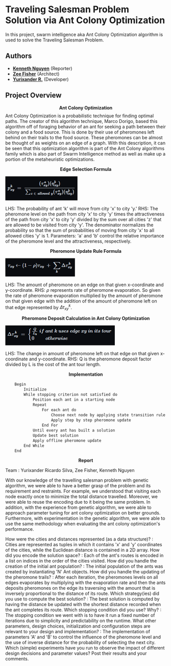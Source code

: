 # Traveling Salesman Problem Solution via Ant Colony Optimization

In this project, swarm intelligence aka Ant Colony Optimization algorithm is used to solve the Traveling Salesman Problem.

## Authors

* **[Kenneth Nguyen](https://github.com/KennNguyen/)** (Reporter)
* **[Zee Fisher](https://github.com/zmfisher01)** (Architect)
* **[Yurixander R.](https://github.com/yurixander)** (Developer)

## Project Overview
$$\textbf{Ant Colony Optimization}$$
Ant Colony Optimization is a probabilistic technique for finding optimal paths. The creator of this algorithm technique, Marco Dorigo, based this algorithm off of foraging behavior of an ant for seeking a path between their colony and a food source. This is done by their use of pheromones left behind on their trails to the food source. These pheromones can be almost be thought of as weights on an edge of a graph. With this description, it can be seen that this optimization algorithm is part of the Ant Colony algorithms family which is also part of Swarm Intelligence method as well as make up a portion of the metaheuristic optimizations.

$$\textbf{Edge Selection Formula}$$

![Edge Selection Formula](https://raw.githubusercontent.com/KennNguyen/CAP4630-Project3-TSP-Using-ACO/main/images/ESF.PNG)

LHS: The probability of ant 'k' will move from city 'x' to city 'y.'
RHS: The pheromone level on the path from city 'x' to city 'y' times the attractiveness of the path from city 'x' to city 'y' divided by the sum over all cities 'z' that are allowed to be visited from city 'y'. The denominator normalizes the probability so that the sum of probabilities of moving from city 'x' to all allowed cities 'y' is 1.
Parameters: 'a' and 'b' control the relative importance of the pheromone level and the attractiveness, respectively.

$$\textbf{Pheromone Update Rule Formula}$$

![Edge Selection Formula](https://raw.githubusercontent.com/KennNguyen/CAP4630-Project3-TSP-Using-ACO/main/images/PDF.PNG)

LHS: The amount of pheromone on an edge on that given x-coordinate and y-coordinate.
RHS: $\rho$ represents rate of pheromone evaporation. So given the rate of pheromone evaporation multiplied by the amount of pheromone on that given edge with the addition of the amount of pheromone left on that edge represented by $\Delta\tau^{k}_{xy}$.

$$\textbf{Pheromone Deposit Calculation in Ant Colony Optimization}$$

![Edge Selection Formula](https://raw.githubusercontent.com/KennNguyen/CAP4630-Project3-TSP-Using-ACO/main/images/PUR.PNG)

LHS: The change in amount of pheromone left on that edge on that given x-coordinate and y-coordinate.
RHS: Q is the pheromone deposit factor divided by L is the cost of the ant tour length.

$$\textbf{Implementation}$$
```
	Begin
		Initialize
		While stopping criterion not satisfied do
			Position each ant in a starting node
			Repeat
				For each ant do
					Choose next node by applying state transition rule
					Apply step by step pheromone update
				End For
			Until every ant has built a solution
			Update best solution
			Apply offline pheromone update
		End While
	End
```

$$\textbf{Report}$$

Team : Yurixander Ricardo Silva, Zee Fisher, Kenneth Nguyen

With our knowledge of the travelling salesman problem with genetic algorithm, we were able to have a better grasp of the problem and its requirement and restraints. For example, we understood that visiting each node exactly once to minimize the total distance travelled. Moreover, we were able to reuse the encoding due to it being the same problem. In addition, with the experience from genetic algorithm, we were able to approach parameter tuning for ant colony optimization on better grounds. Furthermore, with experimentation in the genetic algorithm, we were able to use the same methodology when evaluating the ant colony optimization's performance.

How were the cities and distances represented (as a data structure)? : Cities are represented as tuples in which it contains 'x' and 'y' coordinates of the cities, while the Euclidean distance is contained in a 2D array.
How did you encode the solution space? : Each of the ant's routes is encoded in a list on indices in the order of the cities visited.
How did you handle the creation of the initial ant population? : The initial population of the ants was created by instantiating 'N' Ant objects.
How did you handle the updating of the pheromone trails? : After each iteration, the pheromones levels on all edges evaporates by multiplying with the evaporation rate and then the ants deposits pheromones on the edge its traversing with the amount that is inversely proportional to the distance of its route.
Which strategy(ies) did you use to compute the best solution? : The best solution is computed by having the distance be updated with the shortest distance recorded when the ant completes its route.
Which stopping condition did you use? Why? : The stopping condition we went with is to have it run a fixed number of iterations due to simplicity and predictability on the runtime. 
What other parameters, design choices, initialization and configuration steps are relevant to your design and implementation? : The implementation of parameters 'A' and 'B' to control the influence of the pheromone level and the use of inverse distance for the probability of selecting the next city.
Which (simple) experiments have you run to observe the impact of different design decisions and parameter values? Post their results and your comments.
